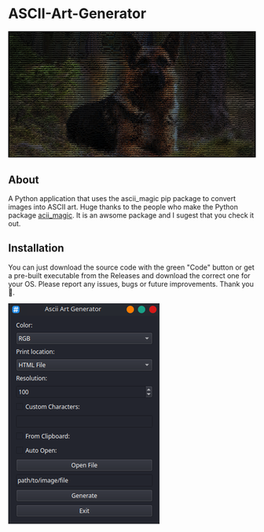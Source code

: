 # ASCII-Art-Generator
![Screenshot of Application ASCII](https://github.com/RootNode404/ASCII-Art-Generator/blob/main/readme_ascii_image.png)


## About
A Python application that uses the ascii_magic pip package to convert images into ASCII art. Huge thanks to the people who make the Python package [acii_magic](https://pypi.org/project/ascii-magic/). It is an awsome package and I sugest that you check it out.

## Installation
You can just download the source code with the green "Code" button or get a pre-built executable from the Releases and download the correct one for your OS. Please report any issues, bugs or future improvements. Thank you🙂.

![Screenshot of Application](https://github.com/RootNode404/ASCII-Art-Generator/blob/main/readme_image.png)
